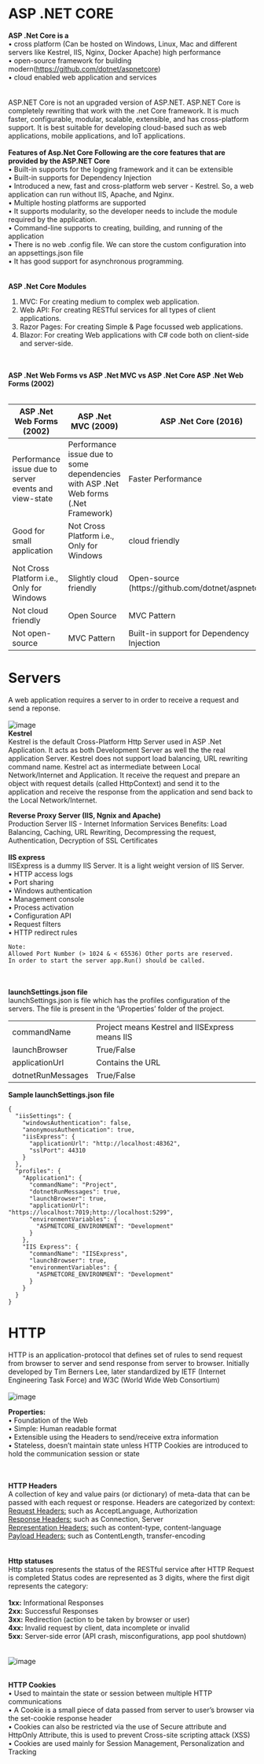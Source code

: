# ASP .NET CORE

**ASP .Net Core is a**<br/>
•	cross platform (Can be hosted on Windows, Linux, Mac and different servers like Kestrel, IIS, Nginx, Docker Apache) high performance<br/>
•	open-source framework for building modern(https://github.com/dotnet/aspnetcore)<br/>
•	cloud enabled web application and services<br/>
<br/><br/>
ASP.NET Core is not an upgraded version of ASP.NET. ASP.NET Core is completely rewriting that work with the .net Core framework. It is much faster, configurable, modular, scalable, extensible, and has cross-platform support. It is best suitable for developing cloud-based such as web applications, mobile applications, and IoT applications.
<br/><br/>
**Features of Asp.Net Core Following are the core features that are provided by the ASP.NET Core**<br/>
•	Built-in supports for the logging framework and it can be extensible<br/>
•	Built-in supports for Dependency Injection<br/>
•	Introduced a new, fast and cross-platform web server - Kestrel. So, a web application can run without IIS, Apache, and Nginx.<br/>
•	Multiple hosting platforms are supported<br/>
•	It supports modularity, so the developer needs to include the module required by the application.<br/>
•	Command-line supports to creating, building, and running of the application<br/>
•	There is no web .config file. We can store the custom configuration into an appsettings.json file<br/>
•	It has good support for asynchronous programming.<br/>
<br/><br/>
**ASP .Net Core Modules**
1.	MVC: For creating medium to complex web application.
2.	Web API: For creating RESTful services for all types of client applications.
3.	Razor Pages: For creating Simple & Page focussed web applications.
4.	Blazor: For creating Web applications with C# code both on client-side and server-side.

<br/><br/>
**ASP .Net Web Forms vs ASP .Net MVC vs ASP .Net Core ASP .Net Web Forms (2002)**
<br/><br/>
<table>
<thead>
 <tr>
  <th>ASP .Net Web Forms (2002)</th>
  <th>ASP .Net MVC (2009)</th>
  <th>ASP .Net Core (2016)</th>
 </tr>
</thead>
<tbody>
 <tr>
  <td>Performance issue due to server events and view-state</td>
  <td>Performance issue due to some dependencies with ASP .Net Web forms (.Net Framework)</td>
  <td>Faster Performance</td>
 </tr>
  <tr>
  <td>Good for small application</td>
  <td>Not Cross Platform i.e., Only for Windows</td>
  <td>cloud friendly</td>
 </tr>
  <tr>
  <td>Not Cross Platform i.e., Only for Windows</td>
  <td>Slightly cloud friendly</td>
  <td>Open-source (https://github.com/dotnet/aspnetcore)</td>
 </tr>
  <tr>
  <td>Not cloud friendly</td>
  <td>Open Source</td>
  <td>MVC Pattern</td>
 </tr>
   <tr>
  <td>Not open-source</td>
  <td>MVC Pattern</td>
  <td>Built-in support for Dependency Injection</td>
 </tr>
</tbody>
</table>

# Servers
A web application requires a server to in order to receive a request and send a reponse. <br/><br/>
![image](https://github.com/rahul-jha-official/asp_dot_net_core/assets/138975150/7ba5585a-1dab-44a2-9909-ef4ca004dff2)
<br/>
**Kestrel**</br>
Kestrel is the default Cross-Platform Http Server used in  ASP .Net Application. It acts as both Development Server as well the the real application Server. Kestrel does not support load balancing, URL rewriting command name. Kestrel act as intermediate between Local Network/Internet and Application. It receive the request and prepare an object with request details (called HttpContext) and send it to the application and receive the response from the application and send back to the Local Network/Internet.

**Reverse Proxy Server (IIS, Ngnix and Apache)**</br>
Production Server IIS - Internet Information Services Benefits: Load Balancing, Caching, URL Rewriting, Decompressing the request, Authentication, Decryption of SSL Certificates
<br/><br/>
**IIS express**<br/>
IISExpress is a dummy IIS Server. It is a light weight version of IIS Server.<br/>
•	HTTP access logs<br/>
•	Port sharing<br/>
•	Windows authentication<br/>
•	Management console<br/>
•	Process activation<br/>
•	Configuration API<br/>
•	Request filters<br/>
•	HTTP redirect rules<br/>

```
Note:
Allowed Port Number (> 1024 & < 65536) Other ports are reserved.
In order to start the server app.Run() should be called.
```

 <br/><br/>
**launchSettings.json file**</br>
launchSettings.json is file which has the profiles configuration of the servers. The file is present in the ‘\Properties’ folder of the project.
<table>
 <tr>
  <td>commandName</td>
  <td>Project means Kestrel and IISExpress means IIS</td>
 </tr>
 <tr>
  <td>launchBrowser</td>
  <td>True/False</td>
 </tr>
 <tr>
  <td>applicationUrl</td>
  <td>Contains the URL</td>
 </tr>
 <tr>
  <td>dotnetRunMessages</td>
  <td>True/False</td>
 </tr>
</table>

**Sample launchSettings.json file**</br>
```
{
  "iisSettings": {
    "windowsAuthentication": false,
    "anonymousAuthentication": true,
    "iisExpress": {
      "applicationUrl": "http://localhost:48362",
      "sslPort": 44310
    }
  },
  "profiles": {
    "Application1": {
      "commandName": "Project",
      "dotnetRunMessages": true,
      "launchBrowser": true,
      "applicationUrl": "https://localhost:7019;http://localhost:5299",
      "environmentVariables": {
        "ASPNETCORE_ENVIRONMENT": "Development"
      }
    },
    "IIS Express": {
      "commandName": "IISExpress",
      "launchBrowser": true,
      "environmentVariables": {
        "ASPNETCORE_ENVIRONMENT": "Development"
      }
    }
  }
}
```
# HTTP
HTTP is an application-protocol that defines set of rules to send request from browser to server and send response from server to browser.
Initially developed by Tim Berners Lee, later standardized by IETF (Internet Engineering Task Force) and W3C (World Wide Web Consortium)</br></br>
![image](https://github.com/rahul-jha-official/asp_dot_net_core/assets/138975150/a77613c2-fcbd-4f88-98a0-aab746451f01)
</br>

**Properties:** </br>
•	Foundation of the Web</br>
•	Simple: Human readable format</br>
•	Extensible using the Headers to send/receive extra information</br>
•	Stateless, doesn’t maintain state unless HTTP Cookies are introduced to hold the communication session or state</br>

</br></br>
**HTTP Headers**</br>
A collection of key and value pairs (or dictionary) of meta-data that can be passed with each request or response.
Headers are categorized by context:</br>
<ins>Request Headers:</ins> such as AcceptLanguage, Authorization</br>
<ins>Response Headers:</ins> such as Connection, Server</br>
<ins>Representation Headers:</ins> such as content-type, content-language</br>
<ins>Payload Headers:</ins> such as ContentLength, transfer-encoding</br>
</br></br>
**Http statuses**</br>
Http status represents the status of the RESTful service after HTTP Request is completed Status codes are represented as 3 digits, where the first digit represents the category:</br></br>
****1xx:**** Informational Responses</br>
****2xx:**** Successful Responses</br>
****3xx:**** Redirection (action to be taken by browser or user)</br>
****4xx:**** Invalid request by client, data incomplete or invalid</br>
****5xx:**** Server-side error (API crash, misconfigurations, app pool shutdown)</br>
</br></br>
![image](https://github.com/rahul-jha-official/asp_dot_net_core/assets/138975150/a7297218-52cc-4094-8b06-b840648f93f7)
</br></br>

**HTTP Cookies**</br>
•	Used to maintain the state or session between multiple HTTP communications</br>
•	A Cookie is a small piece of data passed from server to user’s browser via the set-cookie response header</br>
•	Cookies can also be restricted via the use of Secure attribute and HttpOnly Attribute, this is used to prevent Cross-site scripting attack (XSS)</br>
•	Cookies are used mainly for Session Management, Personalization and Tracking</br>
</br></br>
